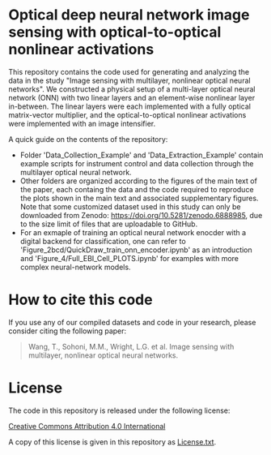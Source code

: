 # Optical deep neural network image sensing with optical-to-optical nonlinear activations

This repository contains the code used for generating and analyzing the data in the study "Image sensing with multilayer, nonlinear optical neural networks". We constructed a physical setup of a multi-layer optical neural network (ONN) with two linear layers and an element-wise nonlinear layer in-between. The linear layers were each implemented with a fully optical matrix-vector multiplier, and the optical-to-optical nonlinear activations were implemented with an image intensifier.

A quick guide on the contents of the repository:
* Folder 'Data_Collection_Example' and 'Data_Extraction_Example' contain example scripts for instrument control and data collection through the multilayer optical neural network. 
* Other folders are organized according to the figures of the main text of the paper, each containg the data and the code required to reproduce the plots shown in the main text and associated supplementary figures. Note that some customized dataset used in this study can only be downloaded from Zenodo: https://doi.org/10.5281/zenodo.6888985, due to the size limit of files that are uploadable to GitHub. 
* For an exmaple of training an optical neural network enocder with a digital backend for classification, one can refer to 'Figure_2bcd/QuickDraw_train_onn_encoder.ipynb' as an introduction and 'Figure_4/Full_EBI_Cell_PLOTS.ipynb' for examples with more complex neural-network models.

# How to cite this code

If you use any of our compiled datasets and code in your research, please consider citing the following paper:

> Wang, T., Sohoni, M.M., Wright, L.G. et al. Image sensing with multilayer, nonlinear optical neural networks.

# License

The code in this repository is released under the following license:

[Creative Commons Attribution 4.0 International](https://creativecommons.org/licenses/by/4.0/)

A copy of this license is given in this repository as [License.txt](https://github.com/mcmahon-lab/Image-sensing-with-multilayer-nonlinear-optical-neural-networks/blob/master/License.txt).

